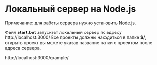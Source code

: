 # Локальный сервер на Node.js

Примечание: для работы сервера нужно установить [Node.js](https://nodejs.org/en/).

Файл __start.bat__ запускает локальный сервер по адресу http://localhost:3000/
Все проекты должны находиться в папке __$/__, открыть проект вы можете указав название папки с проектом после адреса сервера.

http://localhost:3000/example/
